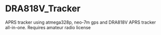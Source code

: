 # DRA818V_Tracker
APRS tracker using atmega328p, neo-7m gps and DRA818V
APRS tracker all-in-one. Requires amateur radio license
